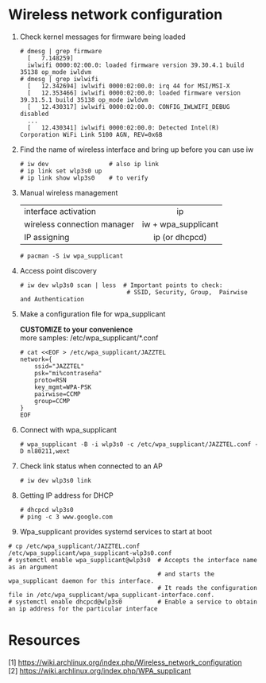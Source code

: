 # Wireless network configuration


1. Check kernel messages for firmware being loaded

   ```
   # dmesg | grep firmware
     [   7.148259] 
     iwlwifi 0000:02:00.0: loaded firmware version 39.30.4.1 build 35138 op_mode iwldvm
   # dmesg | grep iwlwifi 
     [   12.342694] iwlwifi 0000:02:00.0: irq 44 for MSI/MSI-X
     [   12.353466] iwlwifi 0000:02:00.0: loaded firmware version 39.31.5.1 build 35138 op_mode iwldvm
     [   12.430317] iwlwifi 0000:02:00.0: CONFIG_IWLWIFI_DEBUG disabled
     ...
     [   12.430341] iwlwifi 0000:02:00.0: Detected Intel(R) Corporation WiFi Link 5100 AGN, REV=0x6B
   ```
   
2. Find the name of wireless interface and bring up before you can use iw
   ```
   # iw dev                 # also ip link
   # ip link set wlp3s0 up
   # ip link show wlp3s0    # to verify
   ```

3. Manual wireless management

   |                              |                     |
   | ---------------------------- |:-------------------:|
   | interface activation         | ip                  |
   | wireless connection manager  | iw + wpa_supplicant |
   | IP assigning                 | ip (or dhcpcd)      |
   ```
   # pacman -S iw wpa_supplicant
   ```

4. Access point discovery
   ```
   # iw dev wlp3s0 scan | less  # Important points to check: 
                                 # SSID, Security, Group,  Pairwise and Authentication
   ```

5. Make a configuration file for wpa_supplicant 

   **CUSTOMIZE to your convenience**  
   more samples: /etc/wpa_supplicant/*.conf
   ```
   # cat <<EOF > /etc/wpa_supplicant/JAZZTEL
   network={
       ssid="JAZZTEL"
       psk="mi%contraseña"
       proto=RSN
       key_mgmt=WPA-PSK
       pairwise=CCMP
       group=CCMP
   }
   EOF
   ```

6. Connect with wpa_supplicant
   ```
   # wpa_supplicant -B -i wlp3s0 -c /etc/wpa_supplicant/JAZZTEL.conf -D nl80211,wext
   ```

7. Check link status when connected to an AP
   ```
   # iw dev wlp3s0 link
   ```

8. Getting IP address for DHCP
   ```
   # dhcpcd wlp3s0
   # ping -c 3 www.google.com
   ```

9. Wpa_supplicant provides systemd services to start at boot
  ```
  # cp /etc/wpa_supplicant/JAZZTEL.conf /etc/wpa_supplicant/wpa_supplicant-wlp3s0.conf
  # systemctl enable wpa_supplicant@wlp3s0  # Accepts the interface name as an argument 
                                            # and starts the wpa_supplicant daemon for this interface.
                                            # It reads the configuration file in /etc/wpa_supplicant/wpa_supplicant-interface.conf.
  # systemctl enable dhcpcd@wlp3s0          # Enable a service to obtain an ip address for the particular interface
  ```




# Resources
[1] https://wiki.archlinux.org/index.php/Wireless_network_configuration  
[2] https://wiki.archlinux.org/index.php/WPA_supplicant  
